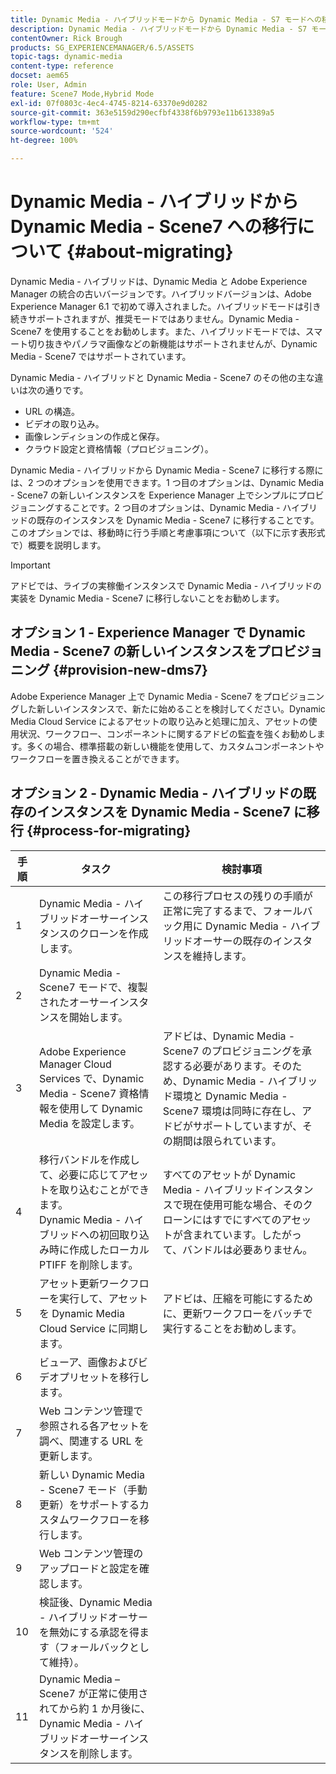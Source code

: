 ```yaml
---
title: Dynamic Media - ハイブリッドモードから Dynamic Media - S7 モードへの移行
description: Dynamic Media - ハイブリッドモードから Dynamic Media - S7 モードに移行する方法を説明
contentOwner: Rick Brough
products: SG_EXPERIENCEMANAGER/6.5/ASSETS
topic-tags: dynamic-media
content-type: reference
docset: aem65
role: User, Admin
feature: Scene7 Mode,Hybrid Mode
exl-id: 07f0803c-4ec4-4745-8214-63370e9d0282
source-git-commit: 363e5159d290ecfbf4338f6b9793e11b613389a5
workflow-type: tm+mt
source-wordcount: '524'
ht-degree: 100%

---
```


# Dynamic Media - ハイブリッドから Dynamic Media - Scene7 への移行について {#about-migrating}

Dynamic Media - ハイブリッドは、Dynamic Media と Adobe Experience Manager の統合の古いバージョンです。ハイブリッドバージョンは、Adobe Experience Manager 6.1 で初めて導入されました。ハイブリッドモードは引き続きサポートされますが、推奨モードではありません。Dynamic Media - Scene7 を使用することをお勧めします。また、ハイブリッドモードでは、スマート切り抜きやパノラマ画像などの新機能はサポートされませんが、Dynamic Media - Scene7 ではサポートされています。

Dynamic Media - ハイブリッドと Dynamic Media - Scene7 のその他の主な違いは次の通りです。

* URL の構造。
* ビデオの取り込み。
* 画像レンディションの作成と保存。
* クラウド設定と資格情報（プロビジョニング）。

Dynamic Media - ハイブリッドから Dynamic Media - Scene7 に移行する際には、2 つのオプションを使用できます。1 つ目のオプションは、Dynamic Media - Scene7 の新しいインスタンスを Experience Manager 上でシンプルにプロビジョニングすることです。2 つ目のオプションは、Dynamic Media - ハイブリッドの既存のインスタンスを Dynamic Media - Scene7 に移行することです。このオプションでは、移動時に行う手順と考慮事項について（以下に示す表形式で）概要を説明します。

>[!IMPORTANT]
>
>アドビでは、ライブの実稼働インスタンスで Dynamic Media - ハイブリッドの実装を Dynamic Media - Scene7 に移行しないことをお勧めします。

## オプション 1 - Experience Manager で Dynamic Media - Scene7 の新しいインスタンスをプロビジョニング {#provision-new-dms7}

Adobe Experience Manager 上で Dynamic Media - Scene7 をプロビジョニングした新しいインスタンスで、新たに始めることを検討してください。Dynamic Media Cloud Service によるアセットの取り込みと処理に加え、アセットの使用状況、ワークフロー、コンポーネントに関するアドビの監査を強くお勧めします。多くの場合、標準搭載の新しい機能を使用して、カスタムコンポーネントやワークフローを置き換えることができます。

## オプション 2 - Dynamic Media - ハイブリッドの既存のインスタンスを Dynamic Media - Scene7 に移行 {#process-for-migrating}

| 手順 | タスク | 検討事項 |
|---|---|---|
| 1 | Dynamic Media - ハイブリッドオーサーインスタンスのクローンを作成します。 | この移行プロセスの残りの手順が正常に完了するまで、フォールバック用に Dynamic Media - ハイブリッドオーサーの既存のインスタンスを維持します。 |
| 2 | Dynamic Media - Scene7 モードで、複製されたオーサーインスタンスを開始します。 |  |
| 3 | Adobe Experience Manager Cloud Services で、Dynamic Media - Scene7 資格情報を使用して Dynamic Media を設定します。 | アドビは、Dynamic Media - Scene7 のプロビジョニングを承認する必要があります。そのため、Dynamic Media - ハイブリッド環境と Dynamic Media - Scene7 環境は同時に存在し、アドビがサポートしていますが、その期間は限られています。 |
| 4 | 移行バンドルを作成して、必要に応じてアセットを取り込むことができます。<br>Dynamic Media - ハイブリッドへの初回取り込み時に作成したローカル PTIFF を削除します。 | すべてのアセットが Dynamic Media - ハイブリッドインスタンスで現在使用可能な場合、そのクローンにはすでにすべてのアセットが含まれています。したがって、バンドルは必要ありません。 |
| 5 | アセット更新ワークフローを実行して、アセットを Dynamic Media Cloud Service に同期します。 | アドビは、圧縮を可能にするために、更新ワークフローをバッチで実行することをお勧めします。 |
| 6 | ビューア、画像およびビデオプリセットを移行します。 |  |
| 7 | Web コンテンツ管理で参照される各アセットを調べ、関連する URL を更新します。 |  |
| 8 | 新しい Dynamic Media - Scene7 モード（手動更新）をサポートするカスタムワークフローを移行します。 |  |
| 9 | Web コンテンツ管理のアップロードと設定を確認します。 |  |
| 10 | 検証後、Dynamic Media - ハイブリッドオーサーを無効にする承認を得ます（フォールバックとして維持）。 |  |
| 11 | Dynamic Media – Scene7 が正常に使用されてから約 1 か月後に、Dynamic Media - ハイブリッドオーサーインスタンスを削除します。 |  |
